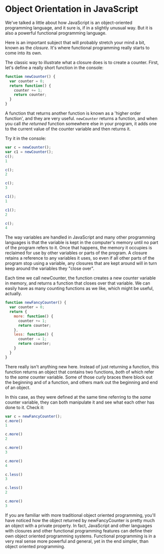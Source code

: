 # Object Orientation in JavaScript

We've talked a little about how JavaScript is an object-oriented programming language, and it sure is, if in a slightly unusual way. But it is also a powerful functional programming language.

Here is an important subject that will probably stretch your mind a bit, known as the <i>closure</i>. It's where functional programming really starts to come into its own.

The classic way to illustrate what a closure does is to create a counter. First, let's define a really short function in the console:

```javascript
function newCounter() {
  var counter = 0;
  return function() {
    counter += 1;
    return counter;
  }
}
```

A function that returns another function is known as a 'higher order function', and they are very useful.  ```newCounter``` returns a function, and when you call <i>the returned</i> function somewhere else in your program, it adds one to the current value of the counter variable and then returns it.

Try it in the console:

```javascript
var c = newCounter();
var c1 = newCounter();
c();
1

c();
2

c();
3

c1();
1

c1();
2

c();
4
```

The way variables are handled in JavaScript and many other programming languages is that the variable is kept in the computer's memory until no part of the program refers to it. Once that happens, the memory it occupies is reclaimed for use by other variables or parts of the program. A closure retains a reference to any variables it uses, so even if all other parts of the program stop using a variable, any closures that are kept around will in turn keep around the variables they "close over".

Each time we call newCounter, the function creates a new counter variable in memory, and returns a function that closes over that variable. We can easily have as many counting functions as we like, which might be useful, actually.

```javascript
function newFancyCounter() {
  var counter = 0;
  return {
    more: function() {
      counter += 1;
      return counter;
    },
    less: function() {
      counter -= 1;
      return counter;
    }
  }
}
```

There really isn't anything new here. Instead of just returning a function, this function returns an object that contains two functions, <i>both</i> of which refer to the <i>same</i> counter variable. Some of those curly braces there block out the beginning and of a function, and others mark out the beginning and end of an object.

In this case, as they were defined at the same time referring to the <i>same</i> counter variable, they can both manipulate it and see what each other has done to it. Check it:

```javascript
var c = newFancyCounter();
c.more()
1

c.more()
2

c.more()
3

c.more()
4

c.less()
3

c.less()
2

c.more()
3
```

If you are familiar with more traditional object oriented programming, you'll have noticed how the object returned by newFancyCounter is pretty much an object with a private property. In fact, JavaScript and other languages with closures and other functional programming features can define their own object oriented programming systems. Functional programming is in a very real sense more powerful and general, yet in the end simpler, than object oriented programming.

